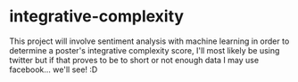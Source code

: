 # integrative-complexity

This project will involve sentiment analysis with machine learning in order to determine a poster's integrative complexity score, I'll most likely be using twitter but if that proves to be to short or not enough data I may use facebook... we'll see! :D
